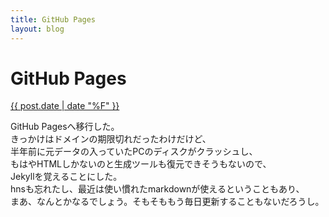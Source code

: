 ```yaml
---
title: GitHub Pages
layout: blog
---
```


# GitHub Pages
<a href="{{ post.url | absolute_url }}">{{ post.date | date "%F" }}</a>

GitHub Pagesへ移行した。</br>
きっかけはドメインの期限切れだったわけだけど、</br>
半年前に元データの入っていたPCのディスクがクラッシュし、</br>
もはやHTMLしかないのと生成ツールも復元できそうもないので、</br>
Jekyllを覚えることにした。</br>
hnsも忘れたし、最近は使い慣れたmarkdownが使えるということもあり、</br>
まあ、なんとかなるでしょう。そもそももう毎日更新することもないだろうし。</br>
